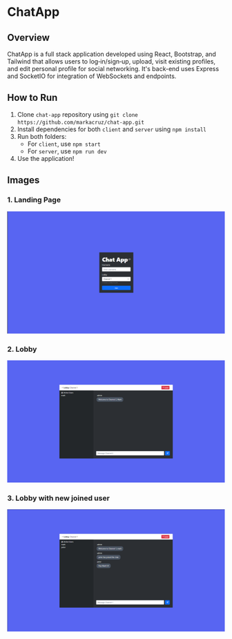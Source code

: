 # ChatApp

## Overview
ChatApp is a full stack application developed using React, Bootstrap, and Tailwind that allows users to log‑in/sign‑up, upload, visit existing profiles, and edit personal profile for social networking. It's back-end uses Express and SocketIO for integration of WebSockets and endpoints.

## How to Run
 1. Clone `chat-app` repository using `git clone https://github.com/markacruz/chat-app.git`
 2. Install dependencies for both `client` and `server` using `npm install`
 3. Run both folders:
	- For `client`, use `npm start`
	- For `server`, use `npm run dev` 
 4. Use the application!

## Images
### 1. Landing Page

![alt text](img/ChatApp1.png)

### 2. Lobby

![alt text](img/ChatApp2.png)

### 3. Lobby with new joined user

![alt text](img/ChatApp3.png)
